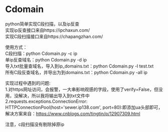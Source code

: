 # Cdomain
python简单实现C段扫描，以及ip反查  
实现ip反查接口来自https://ipchaxun.com/  
实现C段扫描接口来自https://chapangzhan.com/  

使用方式：  
C段扫描：python Cdomain.py -c ip  
单ip反查域名：python Cdomain.py -d ip  
导入txt批量查域名，导入到ip_domains.txt：python Cdomain.py -l test.txt  
所有C段反查域名，并导出为到domains.txt：python Cdomain.py -all ip  

实现过程中遇到的问题:  
1.对https网址访问，会报警，一大串影响观感的字段，使用了verify=False，但没用，没解决，所以我将输出导入到txt文件中  
2.requests.exceptions.ConnectionError: HTTPConnectionPool(host='sewer.ip138.com', port=80):即添加ua头部即可，解决方案来自：https://www.cnblogs.com/tingtin/p/12907309.html  

注意，c段扫描没有剔除掉原ip  

